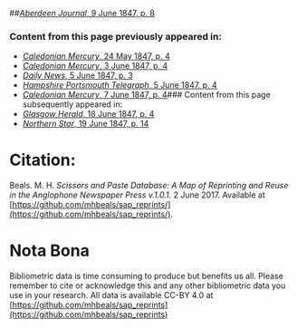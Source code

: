 ##[*Aberdeen Journal*, 9 June 1847, p. 8](https://mhbeals.github.io/sap_html/Aberdeen-Journal/Aberdeen-Journal-9-June-1847-p-8)

### Content from this page previously appeared in:
+ [*Caledonian Mercury*, 24 May 1847, p. 4](https://mhbeals.github.io/sap_html/Caledonian-Mercury/Caledonian-Mercury-24-May-1847-p-4)
+ [*Caledonian Mercury*, 3 June 1847, p. 4](https://mhbeals.github.io/sap_html/Caledonian-Mercury/Caledonian-Mercury-3-June-1847-p-4)
+ [*Daily News*, 5 June 1847, p. 3](https://mhbeals.github.io/sap_html/Daily-News/Daily-News-5-June-1847-p-3)
+ [*Hampshire Portsmouth Telegraph*, 5 June 1847, p. 4](https://mhbeals.github.io/sap_html/Hampshire-Portsmouth-Telegraph/Hampshire-Portsmouth-Telegraph-5-June-1847-p-4)
+ [*Caledonian Mercury*, 7 June 1847, p. 4](https://mhbeals.github.io/sap_html/Caledonian-Mercury/Caledonian-Mercury-7-June-1847-p-4)### Content from this page subsequently appeared in:
+ [*Glasgow Herald*, 18 June 1847, p. 4](https://mhbeals.github.io/sap_html/Glasgow-Herald/Glasgow-Herald-18-June-1847-p-4)
+ [*Northern Star*, 19 June 1847, p. 14](https://mhbeals.github.io/sap_html/Northern-Star/Northern-Star-19-June-1847-p-14)
                    
# Citation: 

Beals. M. H. *Scissors and Paste Database: A Map of Reprinting and Reuse in the Anglophone Newspaper Press v.1.0.1.* 2 June 2017. Available at [https://github.com/mhbeals/sap_reprints/](https://github.com/mhbeals/sap_reprints/). 
                    
# Nota Bona

Bibliometric data is time consuming to produce but benefits us all. Please remember to cite or acknowledge this and any other bibliometric data you use in your research. All data is available CC-BY 4.0 at [https://github.com/mhbeals/sap_reprints](https://github.com/mhbeals/sap_reprints)